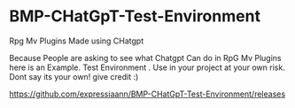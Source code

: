# BMP-CHatGpT-Test-Environment
Rpg Mv Plugins Made using CHatgpt



Because People are asking to see what Chatgpt Can do in RpG Mv Plugins here is an Example. Test Environment . Use in your project at your own risk. Dont say its your own! give credit :)


https://github.com/expressiaann/BMP-CHatGpT-Test-Environment/releases
